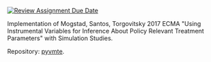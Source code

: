 [![Review Assignment Due Date](https://classroom.github.com/assets/deadline-readme-button-24ddc0f5d75046c5622901739e7c5dd533143b0c8e959d652212380cedb1ea36.svg)](https://classroom.github.com/a/EVOsE4mq)

Implementation of Mogstad, Santos, Torgovitsky 2017 ECMA "Using Instrumental Variables for Inference About Policy Relevant Treatment Parameters" with Simulation Studies.

Repository: [pyvmte](https://github.com/buddejul/pyvmte).
